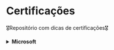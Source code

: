 # Certificações

🎖️Repositório com dicas de certificações🎖️

<details>
<summary><strong>Microsoft</strong></summary>
  <details>
    <summary><strong>AZ-900</strong></summary>
  </details>
  <details>
    <summary><strong>DP-900</strong></summary>
  </details>
</details>

